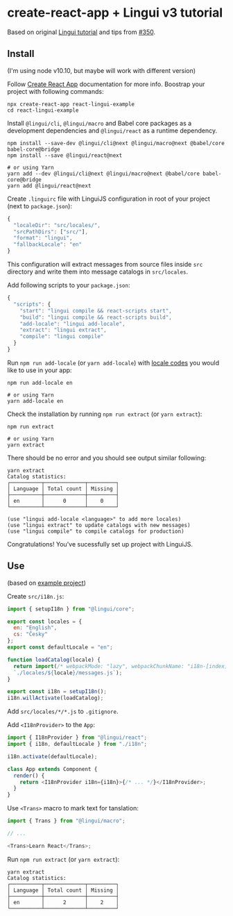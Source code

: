 # create-react-app + Lingui v3 tutorial

Based on original [Lingui tutorial](https://lingui.js.org/tutorials/setup-cra.html) and tips from [#350](https://github.com/lingui/js-lingui/issues/350).

## Install

(I'm using node v10.10, but maybe will work with different version)

Follow [Create React App](https://github.com/facebook/create-react-app) documentation for more info. Boostrap your project with following commands:

```shell
npx create-react-app react-lingui-example
cd react-lingui-example
```

Install `@lingui/cli`, `@lingui/macro` and Babel core packages as a development dependencies and `@lingui/react` as a runtime dependency.

```shell
npm install --save-dev @lingui/cli@next @lingui/macro@next @babel/core babel-core@bridge
npm install --save @lingui/react@next

# or using Yarn
yarn add --dev @lingui/cli@next @lingui/macro@next @babel/core babel-core@bridge
yarn add @lingui/react@next
```

Create `.linguirc` file with LinguiJS configuration in root of your project (next to `package.json`):

```js
{
  "localeDir": "src/locales/",
  "srcPathDirs": ["src/"],
  "format": "lingui",
  "fallbackLocale": "en"
}
```

This configuration will extract messages from source files inside `src` directory and write them into message catalogs in `src/locales`.

Add following scripts to your `package.json`:

```js
{
  "scripts": {
    "start": "lingui compile && react-scripts start",
    "build": "lingui compile && react-scripts build",
    "add-locale": "lingui add-locale",
    "extract": "lingui extract",
    "compile": "lingui compile"
  }
}
```

Run `npm run add-locale` (or `yarn add-locale`) with [locale codes](https://www.iana.org/assignments/language-subtag-registry/language-subtag-registry) you would like to use in your app:

```shell
npm run add-locale en

# or using Yarn
yarn add-locale en
```

Check the installation by running `npm run extract` (or `yarn extract`):

```
npm run extract

# or using Yarn
yarn extract
```

There should be no error and you should see output similar following:

```shell
yarn extract
Catalog statistics:
┌──────────┬─────────────┬─────────┐
│ Language │ Total count │ Missing │
├──────────┼─────────────┼─────────┤
│ en       │      0      │    0    │
└──────────┴─────────────┴─────────┘

(use "lingui add-locale <language>" to add more locales)
(use "lingui extract" to update catalogs with new messages)
(use "lingui compile" to compile catalogs for production)
```

Congratulations! You’ve sucessfully set up project with LinguiJS.

## Use

(based on [example project](https://github.com/lingui/js-lingui/tree/next/examples/react/src))

Create `src/i18n.js`:

```js
import { setupI18n } from "@lingui/core";

export const locales = {
  en: "English",
  cs: "Česky"
};
export const defaultLocale = "en";

function loadCatalog(locale) {
  return import(/* webpackMode: "lazy", webpackChunkName: "i18n-[index]" */
  `./locales/${locale}/messages.js`);
}

export const i18n = setupI18n();
i18n.willActivate(loadCatalog);
```

Add `src/locales/*/*.js` to `.gitignore`.

Add `<I18nProvider>` to the `App`:

```js
import { I18nProvider } from "@lingui/react";
import { i18n, defaultLocale } from "./i18n";

i18n.activate(defaultLocale);

class App extends Component {
  render() {
    return <I18nProvider i18n={i18n}>{/* ... */}</I18nProvider>;
  }
}
```

Use `<Trans>` macro to mark text for tanslation:

```js
import { Trans } from "@lingui/macro";

// ...

<Trans>Learn React</Trans>;
```

Run `npm run extract` (or `yarn extract`):

```shell
yarn extract
Catalog statistics:
┌──────────┬─────────────┬─────────┐
│ Language │ Total count │ Missing │
├──────────┼─────────────┼─────────┤
│ en       │      2      │    2    │
└──────────┴─────────────┴─────────┘
```
